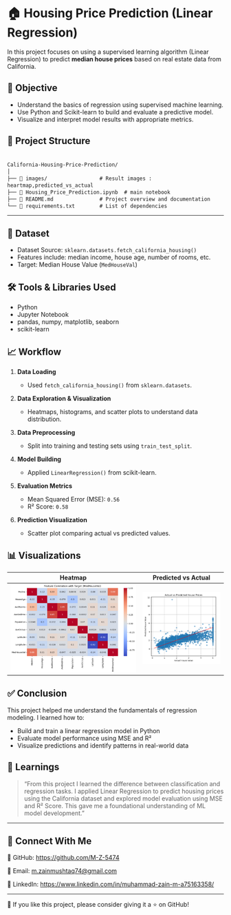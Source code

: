 # 🏠 Housing Price Prediction (Linear Regression)

In this project focuses on using a supervised learning algorithm (Linear Regression) to predict **median house prices** based on real estate data from California.

## 📌 Objective

- Understand the basics of regression using supervised machine learning.
- Use Python and Scikit-learn to build and evaluate a predictive model.
- Visualize and interpret model results with appropriate metrics.


## 📁 Project Structure

```

California-Housing-Price-Prediction/
│
├── 📁 images/                 # Result images : heartmap,predicted_vs_actual
├── 📄 Housing_Price_Prediction.ipynb  # main notebook
├── 📄 README.md               # Project overview and documentation
└── 📄 requirements.txt        # List of dependencies

```
---

## 📁 Dataset

- Dataset Source: `sklearn.datasets.fetch_california_housing()`
- Features include: median income, house age, number of rooms, etc.
- Target: Median House Value (`MedHouseVal`)

## 🛠️ Tools & Libraries Used

- Python
- Jupyter Notebook
- pandas, numpy, matplotlib, seaborn
- scikit-learn

## 📈 Workflow

1. **Data Loading**  
   - Used `fetch_california_housing()` from `sklearn.datasets`.

2. **Data Exploration & Visualization**  
   - Heatmaps, histograms, and scatter plots to understand data distribution.

3. **Data Preprocessing**  
   - Split into training and testing sets using `train_test_split`.

4. **Model Building**  
   - Applied `LinearRegression()` from scikit-learn.

5. **Evaluation Metrics**  
   - Mean Squared Error (MSE): `0.56`
   - R² Score: `0.58`

6. **Prediction Visualization**  
   - Scatter plot comparing actual vs predicted values.

## 📊 Visualizations

| Heatmap | Predicted vs Actual |
|--------|---------------------|
| ![Heatmap](images/heatmap.png) | ![Scatter](images/predicted_vs_actual.png) |


## ✅ Conclusion

This project helped me understand the fundamentals of regression modeling. I learned how to:
- Build and train a linear regression model in Python
- Evaluate model performance using MSE and R²
- Visualize predictions and identify patterns in real-world data


## 🧠 Learnings

> “From this project I learned the difference between classification and regression tasks. I applied Linear Regression to predict housing prices using the California dataset and explored model evaluation using MSE and R² Score. This gave me a foundational understanding of ML model development.”

---

## 🔗 Connect With Me

🔗 GitHub: https://github.com/M-Z-5474

📧 Email: m.zainmushtaq74@gmail.com

🔗 LinkedIn: https://www.linkedin.com/in/muhammad-zain-m-a75163358/
________________________________________
🌟 If you like this project, please consider giving it a ⭐ on GitHub!

